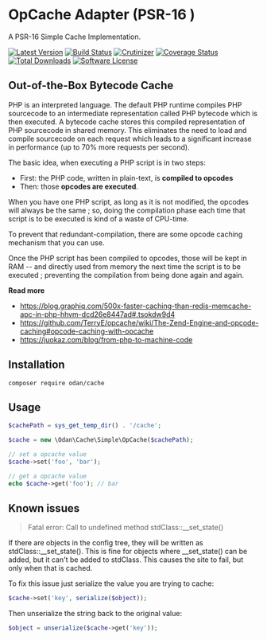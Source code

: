 # OpCache Adapter (PSR-16 )

A PSR-16 Simple Cache Implementation.

[![Latest Version](https://img.shields.io/github/release/odan/cache.svg)](https://github.com/loadsys/odan/cache/releases)
[![Build Status](https://travis-ci.org/odan/cache.svg?branch=master)](https://travis-ci.org/odan/cache)
[![Crutinizer](https://img.shields.io/scrutinizer/g/odan/cache.svg)](https://scrutinizer-ci.com/g/odan/cache)
[![Coverage Status](https://scrutinizer-ci.com/g/odan/cache/badges/coverage.png?b=master)](https://scrutinizer-ci.com/g/odan/cache/code-structure)
[![Total Downloads](https://img.shields.io/packagist/dt/odan/cache.svg)](https://packagist.org/packages/odan/cache)
[![Software License](https://img.shields.io/badge/license-MIT-brightgreen.svg)](LICENSE.md)

## Out-of-the-Box Bytecode Cache

PHP is an interpreted language. The default PHP runtime compiles PHP sourcecode to an intermediate representation called PHP bytecode which is then executed. A bytecode cache stores this compiled representation of PHP sourcecode in shared memory. This eliminates the need to load and compile sourcecode on each request which leads to a significant increase in performance (up to 70% more requests per second).

The basic idea, when executing a PHP script is in two steps:

* First: the PHP code, written in plain-text, is **compiled to opcodes**
* Then: those **opcodes are executed**.

When you have one PHP script, as long as it is not modified, the opcodes will always be the same ; so, doing the compilation phase each time that script is to be executed is kind of a waste of CPU-time.

To prevent that redundant-compilation, there are some opcode caching mechanism that you can use.

Once the PHP script has been compiled to opcodes, those will be kept in RAM -- and directly used from memory the next time the script is to be executed ; preventing the compilation from being done again and again.

**Read more**

* https://blog.graphiq.com/500x-faster-caching-than-redis-memcache-apc-in-php-hhvm-dcd26e8447ad#.tsokdw9d4
* https://github.com/TerryE/opcache/wiki/The-Zend-Engine-and-opcode-caching#opcode-caching-with-opcache
* https://juokaz.com/blog/from-php-to-machine-code

## Installation

```
composer require odan/cache
```

## Usage

```php
$cachePath = sys_get_temp_dir() . '/cache';

$cache = new \Odan\Cache\Simple\OpCache($cachePath);

// set a opcache value
$cache->set('foo', 'bar');

// get a opcache value
echo $cache->get('foo'); // bar
```

## Known issues

> Fatal error: Call to undefined method stdClass::__set_state()

If there are objects in the config tree, they will be written as stdClass::__set_state(). This is fine for objects where __set_state() can be added, but it can't be added to stdClass. This causes the site to fail, but only when that is cached.

To fix this issue just serialize the value you are trying to cache:

```php
$cache->set('key', serialize($object));
```

Then unserialize the string back to the original value:

```php
$object = unserialize($cache->get('key'));
```

